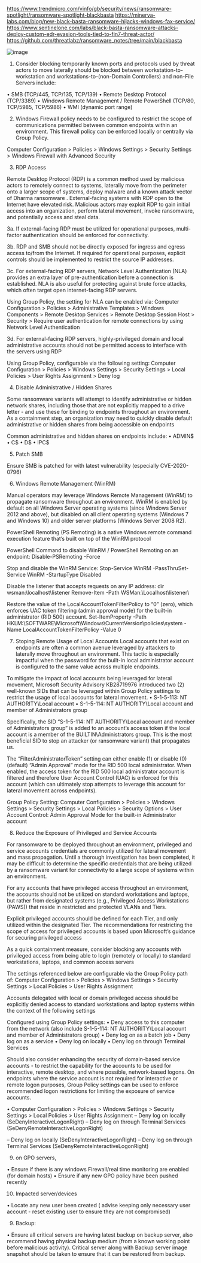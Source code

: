 https://www.trendmicro.com/vinfo/gb/security/news/ransomware-spotlight/ransomware-spotlight-blackbasta
https://minerva-labs.com/blog/new-black-basta-ransomware-hijacks-windows-fax-service/
https://www.sentinelone.com/labs/black-basta-ransomware-attacks-deploy-custom-edr-evasion-tools-tied-to-fin7-threat-actor/
https://github.com/threatlabz/ransomware_notes/tree/main/blackbasta

![image](https://user-images.githubusercontent.com/3117532/229059089-1254b7f5-758e-49f9-9597-3a1c1f2d8f61.png)

1) Consider blocking temporarily known ports and protocols used by threat actors to move laterally should be blocked between workstation-to-workstation and workstations-to-(non-Domain Controllers) and non-File Servers include:
 
• SMB (TCP/445, TCP/135, TCP/139)
• Remote Desktop Protocol (TCP/3389)
• Windows Remote Management / Remote PowerShell (TCP/80, TCP/5985, TCP/5986)
• WMI (dynamic port range)
 
 
 
2) Windows Firewall policy needs to be configured to restrict the scope of communications permitted between common endpoints within an environment. This firewall policy can be enforced locally or centrally via Group Policy. 
 
Computer Configuration > Policies > Windows Settings > Security Settings > Windows Firewall with Advanced Security
 
 
 
3) RDP Access
 
Remote Desktop Protocol (RDP) is a common method used by malicious actors to remotely connect to systems, laterally move from the perimeter onto a larger scope of systems, deploy malware and a known attack vector of Dharma ransomware . External-facing systems with RDP open to the Internet have elevated risk. Malicious actors may exploit RDP to gain initial access into an organization, perform lateral movement, invoke ransomware, and potentially access and steal data.
 
3a. If external-facing RDP must be utilized for operational purposes, multi-factor authentication should be enforced for connectivity.
 
3b. RDP and SMB should not be directly exposed for ingress and egress access to/from the Internet. If required for operational purposes, explicit controls should be implemented to restrict the source IP addresses.
 
3c. For external-facing RDP servers, Network Level Authentication (NLA) provides an extra layer of pre-authentication before a connection is established. NLA is also useful for protecting against brute force attacks, which often target open internet-facing RDP servers.
 
Using Group Policy, the setting for NLA can be enabled via:
Computer Configuration > Policies > Administrative Templates > Windows Components > Remote Desktop Services > Remote Desktop Session Host > Security > Require user authentication for remote connections by using Network Level Authentication
 
3d. For external-facing RDP servers, highly-privileged domain and local administrative accounts should not be permitted access to interface with the servers using RDP
 
Using Group Policy, configurable via the following setting: 
Computer Configuration > Policies > Windows Settings > Security Settings > Local Policies > User Rights Assignment > Deny log
 
4) Disable Administrative / Hidden Shares
 
Some ransomware variants will attempt to identify administrative or hidden network shares, including those that are not explicitly mapped to a drive letter - and use these for binding to endpoints throughout an environment. As a containment step, an organization may need to quickly disable default administrative or hidden shares from being accessible on endpoints
 
Common administrative and hidden shares on endpoints include: 
•	ADMIN$ 
•	C$ 
•	D$ 
•	IPC$
 
5) Patch SMB
 
Ensure SMB is patched for with latest vulnerability (especially CVE-2020-0796)
 
6) Windows Remote Management (WinRM)
 
Manual operators may leverage Windows Remote Management (WinRM) to propagate ransomware throughout an environment. WinRM is enabled by default on all Windows Server operating systems (since Windows Server 2012 and above), but disabled on all client operating systems (Windows 7 and Windows 10) and older server platforms (Windows Server 2008 R2).
 
PowerShell Remoting (PS Remoting) is a native Windows remote command execution feature that’s built on top of the WinRM protocol
 
PowerShell Command to disable WinRM / PowerShell Remoting on an endpoint: 
Disable-PSRemoting -Force
 
Stop and disable the WinRM Service:
Stop-Service WinRM -PassThruSet-Service WinRM -StartupType Disabled
 
Disable the listener that accepts requests on any IP address:
dir wsman:\localhost\listener 
Remove-Item -Path WSMan:\Localhost\listener\
 
Restore the value of the LocalAccountTokenFilterPolicy to “0” (zero), which enforces UAC token filtering (admin approval mode) for the built-in administrator (RID 500) account.
Set-ItemProperty -Path 
HKLM:\SOFTWARE\Microsoft\Windows\CurrentVersion\policies\system -Name 
LocalAccountTokenFilterPolicy -Value 0
 
7) Stoping Remote Usage of Local Accounts
Local accounts that exist on endpoints are often a common avenue leveraged by attackers to laterally move throughout an environment. This tactic is especially impactful when the password for the built-in local administrator account is configured to the same value across multiple endpoints. 
 
To mitigate the impact of local accounts being leveraged for lateral movement, Microsoft Security Advisory KB28719976 introduced two (2) well-known SIDs that can be leveraged within Group Policy settings to restrict the usage of local accounts for lateral movement. 
• S-1-5-113: NT AUTHORITY\Local account 
• S-1-5-114: NT AUTHORITY\Local account and member of Administrators group 
 
Specifically, the SID “S-1-5-114: NT AUTHORITY\Local account and member of Administrators group” is added to an account’s access token if the local account is a member of the BUILTIN\Administrators group. This is the most beneficial SID to stop an attacker (or ransomware variant) that propagates us.
 
The “FilterAdministratorToken” setting can either enable (1) or disable (0) (default) “Admin Approval” mode for the RID 500 local administrator. When enabled, the access token for the RID 500 local administrator account is filtered and therefore User Account Control (UAC) is enforced for this account (which can ultimately stop attempts to leverage this account for lateral movement across endpoints).
 
Group Policy Setting: 
Computer Configuration > Policies > Windows Settings > Security Settings > Local Policies > Security Options > User Account Control: Admin Approval Mode for the built-in Administrator account
 
8) Reduce the Exposure of Privileged and Service Accounts
 
For ransomware to be deployed throughout an environment, privileged and service accounts credentials are commonly utilized for lateral movement and mass propagation. Until a thorough investigation has been completed, it may be difficult to determine the specific credentials that are being utilized by a ransomware variant for connectivity to a large scope of systems within an environment.
 
For any accounts that have privileged access throughout an environment, the accounts should not be utilized on standard workstations and laptops, but rather from designated systems (e.g., Privileged Access Workstations (PAWS)) that reside in restricted and protected VLANs and Tiers. 
 
Explicit privileged accounts should be defined for each Tier, and only utilized within the designated Tier. The recommendations for restricting the scope of access for privileged accounts is based upon Microsoft’s guidance for securing privileged access
 
As a quick containment measure, consider blocking any accounts with privileged access from being able to login (remotely or locally) to standard workstations, laptops, and common access servers
 
The settings referenced below are configurable via the Group Policy path of: 
Computer Configuration > Policies > Windows Settings > Security Settings > Local Policies > User Rights Assignment
 
Accounts delegated with local or domain privileged access should be explicitly denied access to standard workstations and laptop systems within the context of the following settings 
 
Configured using Group Policy settings: 
• Deny access to this computer from the network (also include S-1-5-114: NT AUTHORITY\Local account and member of Administrators group) 
• Deny log on as a batch job 
• Deny log on as a service 
• Deny log on locally 
• Deny log on through Terminal Services
 
Should also consider enhancing the security of domain-based service accounts - to restrict the capability for the accounts to be used for interactive, remote desktop, and where possible, network-based logons. On endpoints where the service account is not required for interactive or remote logon purposes, Group Policy settings can be used to enforce recommended logon restrictions for limiting the exposure of service accounts. 
 
• Computer Configuration > Policies > Windows Settings > Security Settings > Local Policies > User Rights Assignment – Deny log on locally (SeDenyInteractiveLogonRight) – Deny log on through Terminal Services (SeDenyRemoteInteractiveLogonRight)
 
– Deny log on locally (SeDenyInteractiveLogonRight) 
– Deny log on through Terminal Services (SeDenyRemoteInteractiveLogonRight)
 
9) on GPO servers, 
 
•        Ensure if there is any windows Firewall/real time monitoring are enabled   (for domain hosts)
•        Ensure if any new GPO policy have been pushed recently 
 
10) Impacted server/devices 
 
•        Locate any new user been created ( advise keeping only necessary user account - reset existing user to ensure they are not compromised)
 
9) Backup: 
 
•	Ensure all critical servers are having latest backup on backup server, also recommend having physical backup medium (from a known working point before malicious activity).  Critical server along with Backup server image snapshot should be taken to ensure that it can be restored from backup. 

